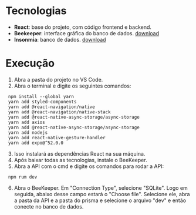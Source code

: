 # Tecnologias
- **React**: base do projeto, com código frontend e backend.
- **Beekeeper**: interface gráfica do banco de dados. [download](https://www.beekeeperstudio.io/download/?ext=exe&arch=&type=installer&edition=community "download do beekeeper")
- **Insonmia**: banco de dados. [download](https://updates.insomnia.rest/downloads/windows/latest?app=com.insomnia.app&source=website "download do insonmia")

# Execução
1. Abra a pasta do projeto no VS Code.
2. Abra o terminal e digite os seguintes comandos:
```
 npm install --global yarn
 yarn add styled-components
 yarn add @react-navigation/native
 yarn add @react-navigation/native-stack
 yarn add @react-native-async-storage/async-storage
 yarn add axios
 yarn add @react-native-async-storage/async-storage
 yarn add nodejs
 yarn add react-native-gesture-handler
 yarn add expo@^52.0.0
```
3. Isso instalará as dependências React na sua máquina.
4. Após baixar todas as tecnologias, instale o BeeKeeper.
5. Abra a API com o cmd e digite os comandos para rodar a API:
```
 npm rum dev
```
6. Abra o BeeKeeper. Em "Connection Type", selecione "SQLite". Logo em seguida, abaixo desse campo estará o "Choose file". Selecione ele, abra a pasta da API e a pasta do prisma e selecione o arquivo "dev" e então conecte no banco de dados.